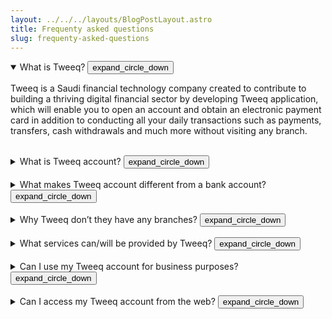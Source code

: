 ```yaml
---
layout: ../../../layouts/BlogPostLayout.astro
title: Frequenty asked questions
slug: frequenty-asked-questions
---
```

<details open>
  <summary>What is Tweeq?
    <button class="ml-auto">
      <span class="material-symbols-outlined">
      expand_circle_down
      </span>
    </button>
  </summary> 
  <p>
    Tweeq is a Saudi financial technology company created to contribute to building a thriving digital financial sector by developing Tweeq application, which will enable you to open an account and obtain an electronic payment card in addition to conducting all your daily transactions such as payments, transfers, cash withdrawals and much more without visiting any branch. 
  </p>
  </details> </br>
  
  <details>
  <summary>What is Tweeq account?
    <button class="ml-auto">
      <span class="material-symbols-outlined">
        expand_circle_down
      </span>
    </button>
  </summary>
  <p> From the bottom menu, Tap on card under card settings,Tap on: Get your card now</p>
  </details> </br>
  
  <details>
  <summary>What makes Tweeq account different from a bank account?
    <button class="ml-auto">
      <span class="material-symbols-outlined">
        expand_circle_down
      </span>
    </button>
  </summary>
  <p> From the bottom menu, Tap on card under card settings,Tap on: Get your card now </p>
  </details> </br>
  
  <details>
    <summary>Why Tweeq don’t they have any branches?
      <button class="ml-auto">
        <span class="material-symbols-outlined">
          expand_circle_down
        </span>
      </button>
    </summary>
  <p> From the bottom menu, Tap on card under card settings,Tap on: Get your card now</p>
  </details> </br>
  
  <details>
  <summary>What services can/will be provided by Tweeq?
    <button class="ml-auto">
      <span class="material-symbols-outlined">
        expand_circle_down
      </span>
    </button>  
  </summary>
  <p> From the bottom menu, Tap on card under card settings,Tap on: Get your card now</p>
  </details></br>
  
  <details>
  <summary>Can I use my Tweeq account for business purposes?
    <button class="ml-auto">
      <span class="material-symbols-outlined">
        expand_circle_down
      </span>
    </button>  
  </summary>
  <p> From the bottom menu, Tap on card under card settings,Tap on: Get your card now</p>
  </details></br>
  
  <details>
  <summary>Can I access my Tweeq account from the web?
    <button class="ml-auto">
      <span class="material-symbols-outlined">
        expand_circle_down
      </span>
    </button>  
  </summary>
  <p> From the bottom menu, Tap on card under card settings,Tap on: Get your card now</p>
  </details>